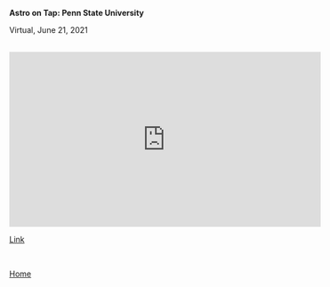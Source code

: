 

<strong>Astro on Tap: Penn State University</strong>  

Virtual, June 21, 2021

<br>

<iframe width="560" height="315" src="https://www.youtube.com/embed/D7-3lwf4D7E" title="YouTube video player" frameborder="0" allow="accelerometer; autoplay; clipboard-write; encrypted-media; gyroscope; picture-in-picture" allowfullscreen></iframe>

[Link](https://www.youtube.com/watch?v=D7-3lwf4D7E)

<br>

[Home](./)
